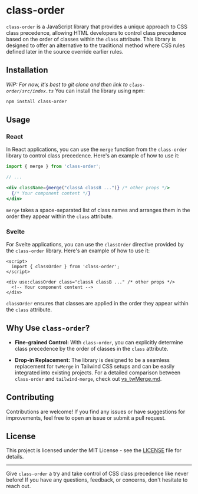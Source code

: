 # class-order

`class-order` is a JavaScript library that provides a unique approach to CSS class precedence, allowing HTML developers to control class precedence based on the order of classes within the `class` attribute. This library is designed to offer an alternative to the traditional method where CSS rules defined later in the source override earlier rules.

## Installation

*WIP: For now, it's best to git clone and then link to `class-order/src/index.ts`*
You can install the library using npm:

```sh
npm install class-order
```

## Usage

### React

In React applications, you can use the `merge` function from the `class-order` library to control class precedence. Here's an example of how to use it:

```jsx
import { merge } from 'class-order';

// ...

<div className={merge("classA classB ...")} /* other props */>
  {/* Your component content */}
</div>
```

`merge` takes a space-separated list of class names and arranges them in the order they appear within the `class` attribute.

### Svelte

For Svelte applications, you can use the `classOrder` directive provided by the `class-order` library. Here's an example of how to use it:

```svelte
<script>
  import { classOrder } from 'class-order';
</script>

<div use:classOrder class="classA classB ..." /* other props */>
  <!-- Your component content -->
</div>
```

`classOrder` ensures that classes are applied in the order they appear within the `class` attribute.

## Why Use `class-order`?

- **Fine-grained Control:** With `class-order`, you can explicitly determine class precedence by the order of classes in the `class` attribute.

- **Drop-in Replacement:** The library is designed to be a seamless replacement for `twMerge` in Tailwind CSS setups and can be easily integrated into existing projects. For a detailed comparison between `class-order` and `tailwind-merge`, check out [vs_twMerge.md](./vs_twMerge.md).

## Contributing

Contributions are welcome! If you find any issues or have suggestions for improvements, feel free to open an issue or submit a pull request.

## License

This project is licensed under the MIT License - see the [LICENSE](LICENSE) file for details.

---

Give `class-order` a try and take control of CSS class precedence like never before! If you have any questions, feedback, or concerns, don't hesitate to reach out.
